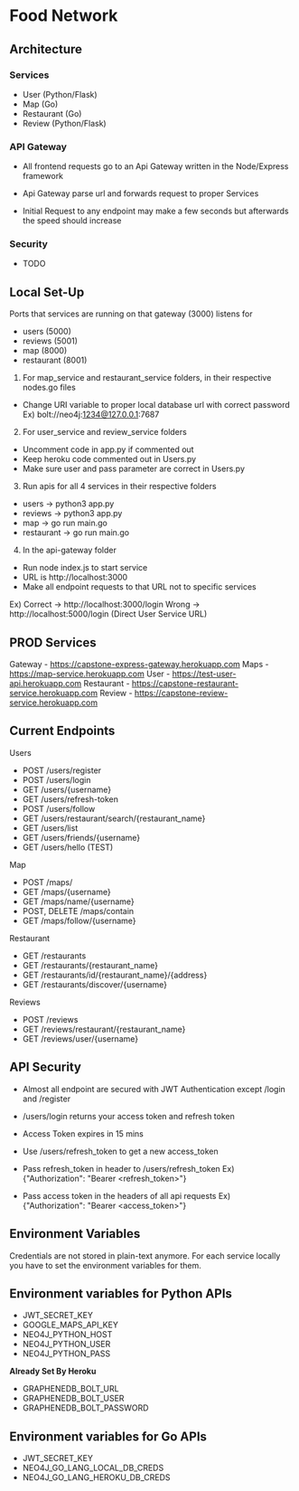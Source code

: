 # Food Network



## Architecture

### Services
- User (Python/Flask)
- Map (Go)
- Restaurant (Go)
- Review (Python/Flask)

### API Gateway
- All frontend requests go to an Api Gateway written in the Node/Express framework
- Api Gateway parse url and forwards request to proper Services

- Initial Request to any endpoint may make a few seconds but afterwards the speed should increase


### Security
- TODO


## Local Set-Up

Ports that services are running on that gateway (3000) listens for
- users (5000)
- reviews (5001)
- map (8000)
- restaurant (8001)

1) For map_service and restaurant_service folders, in their respective nodes.go files
- Change URI variable to proper local database url with correct password
Ex) bolt://neo4j:1234@127.0.0.1:7687

2) For user_service and review_service folders
- Uncomment code in app.py if commented out
- Keep heroku code commented out in Users.py
- Make sure user and pass parameter are correct in Users.py

3) Run apis for all 4 services in their respective folders
- users -> python3 app.py
- reviews -> python3 app.py
- map -> go run main.go
- restaurant -> go run main.go

4) In the api-gateway folder
- Run node index.js to start service
- URL is http://localhost:3000
- Make all endpoint requests to that URL not to specific services

Ex) Correct -> http://localhost:3000/login
    Wrong -> http://localhost:5000/login (Direct User Service URL)

## PROD Services

Gateway - https://capstone-express-gateway.herokuapp.com
Maps - https://map-service.herokuapp.com
User - https://test-user-api.herokuapp.com
Restaurant - https://capstone-restaurant-service.herokuapp.com
Review - https://capstone-review-service.herokuapp.com

## Current Endpoints

Users
- POST /users/register
- POST /users/login
- GET /users/{username}
- GET /users/refresh-token
- POST /users/follow
- GET /users/restaurant/search/{restaurant_name}
- GET /users/list
- GET /users/friends/{username}
- GET /users/hello (TEST)

Map
- POST /maps/
- GET /maps/{username}
- GET /maps/name/{username}
- POST, DELETE /maps/contain
- GET /maps/follow/{username}

Restaurant
- GET /restaurants
- GET /restaurants/{restaurant_name}
- GET /restaurants/id/{restaurant_name}/{address}
- GET /restaurants/discover/{username}

Reviews
- POST /reviews
- GET /reviews/restaurant/{restaurant_name}
- GET /reviews/user/{username}


## API Security

- Almost all endpoint are secured with JWT Authentication except /login and /register

- /users/login returns your access token and refresh token
- Access Token expires in 15 mins

- Use /users/refresh_token to get a new access_token

- Pass refresh_token in header to /users/refresh_token
Ex) {"Authorization": "Bearer <refresh_token>"}

- Pass access token in the headers of all api requests
Ex) {"Authorization": "Bearer <access_token>"}



## Environment Variables

Credentials are not stored in plain-text anymore. For each service locally you have to set the environment variables for them.

## Environment variables for Python APIs

- JWT_SECRET_KEY
- GOOGLE_MAPS_API_KEY
- NEO4J_PYTHON_HOST
- NEO4J_PYTHON_USER
- NEO4J_PYTHON_PASS

**Already Set By Heroku**
- GRAPHENEDB_BOLT_URL
- GRAPHENEDB_BOLT_USER
- GRAPHENEDB_BOLT_PASSWORD

## Environment variables for Go APIs

- JWT_SECRET_KEY
- NEO4J_GO_LANG_LOCAL_DB_CREDS
- NEO4J_GO_LANG_HEROKU_DB_CREDS
